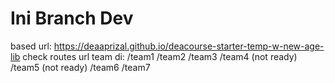 <h1>Ini Branch Dev</h1>

based url: https://deaaprizal.github.io/deacourse-starter-temp-w-new-age-lib
check routes url team di:
/team1
/team2
/team3
/team4 (not ready)
/team5 (not ready)
/team6
/team7
